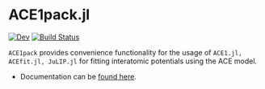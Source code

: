 # ACE1pack.jl

<!-- [![Stable](https://img.shields.io/badge/docs-stable-blue.svg)](https://cortner.github.io/ACE1pack.jl/stable) -->
[![Dev](https://img.shields.io/badge/docs-dev-blue.svg)](https://acesuit.github.io/ACE1pack.jl/dev)
[![Build Status](https://github.com/cortner/ACE1pack.jl/actions/workflows/CI.yml/badge.svg?branch=main)](https://github.com/cortner/ACE1pack.jl/actions/workflows/CI.yml?query=branch%3Amain) 

`ACE1pack` provides convenience functionality for the usage of `ACE1.jl, ACEfit.jl, JuLIP.jl` for fitting interatomic potentials using the ACE model. 
- Documentation can be [found here](https://acesuit.github.io/ACE1pack.jl/).

